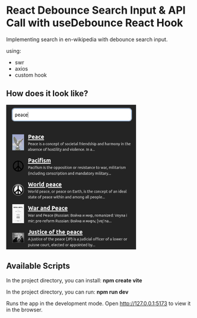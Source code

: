 # React Debounce Search Input & API Call with useDebounce React Hook

Implementing search in en-wikipedia with debounce search input.

using:
- swr
- axios
- custom hook

## How does it look like?
![](/public/images/search.jpg)


## Available Scripts

In the project directory, you can install:
**npm create vite**

In the project directory, you can run:
**npm run dev**

Runs the app in the development mode.
Open http://127.0.0.1:5173 to view it in the browser.
